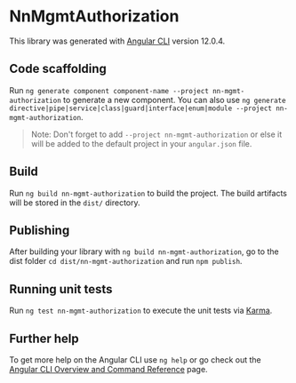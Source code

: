 # NnMgmtAuthorization

This library was generated with [Angular CLI](https://github.com/angular/angular-cli) version 12.0.4.

## Code scaffolding

Run `ng generate component component-name --project nn-mgmt-authorization` to generate a new component. You can also use `ng generate directive|pipe|service|class|guard|interface|enum|module --project nn-mgmt-authorization`.
> Note: Don't forget to add `--project nn-mgmt-authorization` or else it will be added to the default project in your `angular.json` file. 

## Build

Run `ng build nn-mgmt-authorization` to build the project. The build artifacts will be stored in the `dist/` directory.

## Publishing

After building your library with `ng build nn-mgmt-authorization`, go to the dist folder `cd dist/nn-mgmt-authorization` and run `npm publish`.

## Running unit tests

Run `ng test nn-mgmt-authorization` to execute the unit tests via [Karma](https://karma-runner.github.io).

## Further help

To get more help on the Angular CLI use `ng help` or go check out the [Angular CLI Overview and Command Reference](https://angular.io/cli) page.
